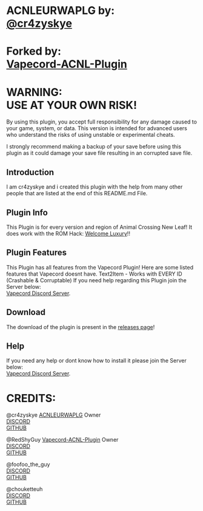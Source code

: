 # ACNLEURWAPLG by:<br>[@cr4zyskye](https://discordapp.com/users/1116452227851235398)
# Forked by:<br>[Vapecord-ACNL-Plugin](https://github.com/redshyguy/vapecord-acnl-plugin/)

# WARNING:<br>USE AT YOUR OWN RISK!

By using this plugin, you accept full responsibility for any damage caused to your game, system, or data. This version is intended for advanced users who understand the risks of using unstable or experimental cheats.

I strongly recommend making a backup of your save before using this plugin as it could damage your save file resulting in an corrupted save file.

## Introduction
I am cr4zyskye and i created this plugin with the help from many other people that are listed at the end of this README.md File.

## Plugin Info
This Plugin is for every version and region of Animal Crossing New Leaf!
It does work with the ROM Hack: [Welcome Luxury](https://gitlab.com/Kyusetzu/ACWL)!!

## Plugin Features
This Plugin has all features from the Vapecord Plugin!
Here are some listed features that Vapecord doesnt have.
Text2Item - Works with EVERY ID (Crashable & Corruptable)
If you need help regarding this Plugin join the Server below:<br>
[Vapecord Discord Server](https://discord.gg/QwqdBpKWf3).

## Download
The download of the plugin is present in the [releases page](https://github.com/tarikxvoid/ACNLEURWAPLG/releases)!

## Help
If you need any help or dont know how to install it please join the Server below:<br>
[Vapecord Discord Server](https://discord.gg/QwqdBpKWf3).

# CREDITS:
@cr4zyskye [ACNLEURWAPLG](https://github.com/tarikxvoid/ACNLEURWAPLG/) Owner<br>
 [DISCORD](https://discordapp.com/users/1116452227851235398)<br>
 [GITHUB](https://github.com/tarikxvoid)
 
@RedShyGuy [Vapecord-ACNL-Plugin](https://github.com/RedShyGuy/Vapecord-ACNL-Plugin) Owner<br>
 [DISCORD](https://discordapp.com/users/522105209762217998)<br>
 [GITHUB](https://github.com/RedShyGuy)

@foofoo_the_guy<br>
 [DISCORD](https://discordapp.com/users/468759953050697748)<br>
 [GITHUB](https://github.com/FoofooTheGuy)

@chouketteuh<br>
 [DISCORD](https://discordapp.com/users/439473362276712469)<br>
 [GITHUB](https://github.com/chouketteuh)
